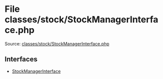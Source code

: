 File classes/stock/StockManagerInterface.php
=========

Source: [classes/stock/StockManagerInterface.php](https://github.com/PrestaShop/PrestaShop/blob/1.6.0.9/classes/stock/StockManagerInterface.php)

Interfaces
----------

* [StockManagerInterface](interface.StockManagerInterface.md)



